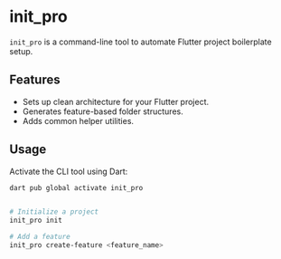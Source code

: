 # init_pro

`init_pro` is a command-line tool to automate Flutter project boilerplate setup.

## Features
- Sets up clean architecture for your Flutter project.
- Generates feature-based folder structures.
- Adds common helper utilities.

## Usage
Activate the CLI tool using Dart:
```bash
dart pub global activate init_pro


# Initialize a project
init_pro init

# Add a feature
init_pro create-feature <feature_name>
